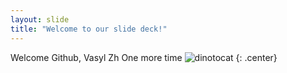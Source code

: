 ```yaml
---
layout: slide
title: "Welcome to our slide deck!"
---
```


Welcome Github, Vasyl Zh
One more time 
![dinotocat](https://octodex.github.com/images/dinotocat.png)
{: .center}
